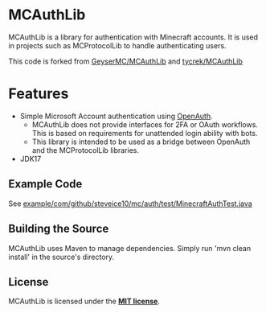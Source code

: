 # MCAuthLib
MCAuthLib is a library for authentication with Minecraft accounts. It is used in projects such as MCProtocolLib to handle authenticating users.

This code is forked from [GeyserMC/MCAuthLib](https://github.com/GeyserMC/MCAuthLib) and [tycrek/MCAuthLib](https://github.com/tycrek/MCAuthLib)

# Features

* Simple Microsoft Account authentication using [OpenAuth](https://github.com/Litarvan/OpenAuth).
  * MCAuthLib does not provide interfaces for 2FA or OAuth workflows. This is based on requirements for unattended login ability with bots.
  * This library is intended to be used as a bridge between OpenAuth and the MCProtocolLib libraries.
* JDK17

## Example Code
See [example/com/github/steveice10/mc/auth/test/MinecraftAuthTest.java](https://github.com/Steveice10/MCAuthLib/blob/master/example/com/github/steveice10/mc/auth/test/MinecraftAuthTest.java)

## Building the Source
MCAuthLib uses Maven to manage dependencies. Simply run 'mvn clean install' in the source's directory.

## License
MCAuthLib is licensed under the **[MIT license](http://www.opensource.org/licenses/mit-license.html)**.

